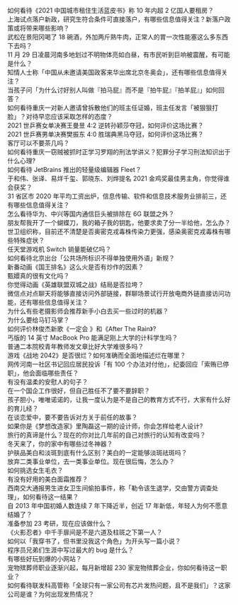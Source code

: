 如何看待《2021 中国城市租住生活蓝皮书》称 10 年内超 2 亿国人要租房？  
上海试点落户新政，研究生符合条件可直接落户，有哪些信息值得关注？新落户政策或将带来哪些影响？  
武松在景阳冈喝了 18 碗酒，外加两斤熟牛肉，正常人的胃一次性能塞这么多东西下去吗？  
11 月 29 日凌晨河南多地划过不明物体亮如白昼，有市民听到巨响被震醒，有可能是什么？  
知情人士称「中国从未邀请美国政客来华出席北京冬奥会」，还有哪些信息值得关注？  
当孩子问「为什么讨好别人叫做『拍马屁』而不是『拍牛屁』『拍羊屁』」如何回答？  
如何看待重庆一对新人邀请曾拆散他们的班主任证婚，班主任发言「被狠狠打脸」？对待早恋应该采取怎样的态度？  
2021 世乒赛女单决赛王曼昱 4:2 逆转孙颖莎夺冠，如何评价这场比赛？  
2021 世乒赛男单决赛樊振东 4:0 胜瑞典黑马夺冠，如何评价这场比赛？  
客厅可以不要茶几吗？  
如何看待重庆一窃贼被抓时正学习罗翔的刑法学讲义？犯罪分子学习刑法知识出于什么心理?  
如何看待 JetBrains 推出的轻量级编辑器 Fleet？  
于和伟、张译、易烊千玺、郭晓东、刘烨提名 2021 金鸡奖最佳男主角，你觉得谁会获奖？  
31 省区市 2020 年平均工资出炉，信息传输、软件和信息技术服务业排前三，还有哪些信息值得关注？  
怎么看待华为、中兴等国内通信巨头被排除在 6G 联盟之外？  
朋友帮我开了一个蝴蝶刀，我的箱子我的钥匙，他要求卖了分一半给他，怎么办？  
世卫组织称，目前还不清楚是否奥密克戎毒株传染力更强，感染奥密克戎毒株有哪些特殊症状？  
任天堂游戏机 Switch 销量能破亿吗？  
如何看待北京出台「公共场所标识不得单独使用外语」新规？  
新番动画《国王排名》这么火是否有炒作的因素？  
甄嬛真的很有文化吗？  
你觉得动画《英雄联盟双城之战》结局是否拉垮？  
微信点对点聊天将能够直接访问外部链接，群聊场景试行开放电商外链直接访问功能，还有哪些信息值得关注？  
为什么有些老摄影师会推荐新手小白去买一些过时的机器？  
为什么要给马钉马掌？  
如何评价林俊杰新歌《一定会 》和《After The Rain》?  
丐版的 14 英寸 MacBook Pro 能满足刚上大学的计科学生吗？  
普通二本院校青年教师发文章比好大学难很多吗？  
游戏《战地 2042》是否很烂？如何准确而全面地描述烂在哪里？  
网传河南一社区书记回应居民投诉「有 100 个办法对付他」，纪委回应「索贿已停职」，他会面临哪些责任？  
有没有温柔的安慰人的句子？  
在一个国企工作很好，但自己胜任不了要不要辞职？  
孩子胆小，唯唯诺诺的，让我一度认为是不是自己的教育方式不行，大家有什么好的育儿经？  
在谈恋爱中，要不要告诉对方关于前任的故事？  
如果你是《梦想改造家》里陶磊这一期的设计师，你会怎样给老人设计?  
旅行的真谛是什么？现在的你对比几年前的自己对旅行的认知有改变吗？  
冬天来了，你的家中有哪些过冬神器？  
护肤品美白和淡斑到底有什么区别？美白的一定能够淡斑祛斑吗？  
放弃二类事业单位，去一类事业单位。现在很后悔，怎么办？  
如何挑选女生毛衣？  
有没有好用的美白面霜推荐？  
西南交大通报男生进女卫生间偷拍事件，称「勒令该生退学，交由警方调查处理」，如何看待这一结果？  
自 2013 年中国初婚人数连续 7 年下降近半，创近 17 年新低，年轻人为何不愿意结婚了？  
准备参加 23 考研，现在应该做什么？  
《火影忍者》中千手扉间是不是六道及柱斑之下第一人？  
如何以「我穿书了，但书里没我这个角色」为开头写一篇小说？  
程序员兄弟们生涯中写过最大的 bug 是什么？  
有哪些好玩到爆的小网站？  
宠物殡葬师职业逐渐兴起，每月新增超 230 家宠物殡葬企业，你如何看待这一职业？  
如何看待联发科高管称「全球只有一家公司有芯片发热问题，且不是我们」？这家公司是谁？为何出现发热情况？  
